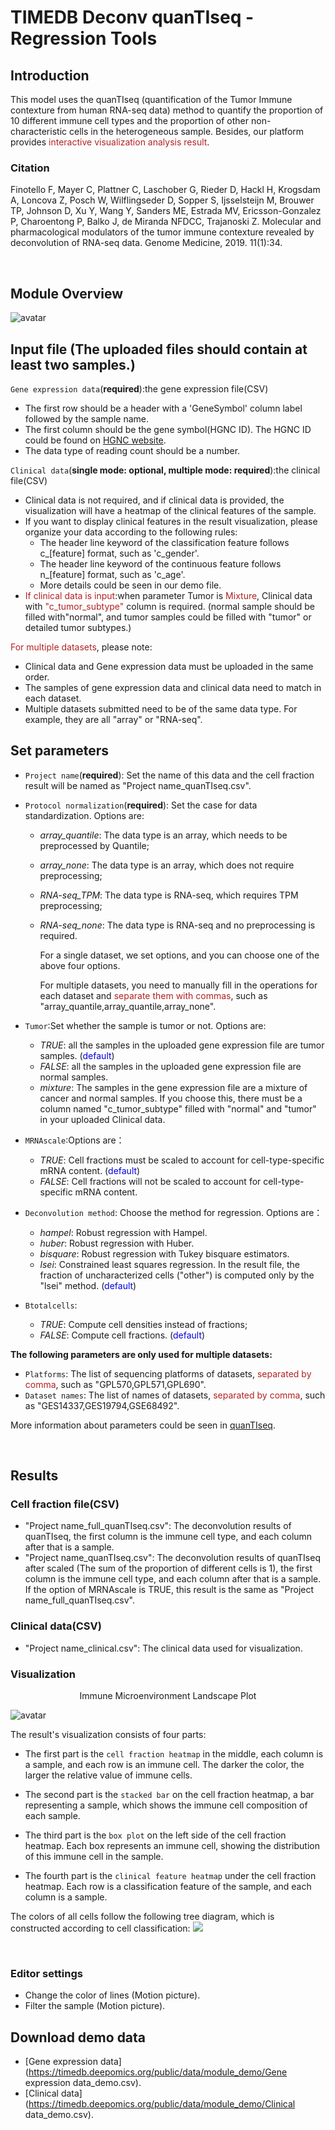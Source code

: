 # TIMEDB Deconv quanTIseq  - Regression Tools

## Introduction

This model uses the quanTIseq (quantification of the Tumor Immune contexture from human RNA-seq data) method to quantify the proportion of 10 different immune cell types and the proportion of other non-characteristic cells in the heterogeneous sample. Besides, our platform provides <font color=#B22222>interactive visualization analysis result</font>.

### Citation

Finotello F, Mayer C, Plattner C, Laschober G, Rieder D, Hackl H, Krogsdam A, Loncova Z, Posch W, Wilflingseder D, Sopper S, Ijsselsteijn M, Brouwer TP, Johnson D, Xu Y, Wang Y, Sanders ME, Estrada MV, Ericsson-Gonzalez P, Charoentong P, Balko J, de Miranda NFDCC, Trajanoski Z. Molecular and pharmacological modulators of the tumor immune contexture revealed by deconvolution of RNA-seq data. Genome Medicine, 2019. 11(1):34.

&emsp;
## Module Overview

![avatar](https://timedb.deepomics.org/public/data/image/quantiseq_structure.jpg)

## Input file (The uploaded files should contain at least two samples.)

`Gene expression data`(**required**):the gene expression file(CSV)

*  The first row should be a header with a 'GeneSymbol' column label followed by the sample name.
*  The first column should be the gene symbol(HGNC ID). The HGNC ID could be found on [HGNC website](https://www.genenames.org/).
*  The data type of reading count should be a number. 

`Clinical data`(**single mode: optional, multiple mode: required**):the clinical file(CSV)

* Clinical data is not required, and if clinical data is provided, the visualization will have a heatmap of the clinical features of the sample.
* If you want to display clinical features in the result visualization, please organize your data according to the following rules:
  - The header line keyword of the classification feature follows c\_[feature] format, such as 'c\_gender'.
  - The header line keyword of the continuous feature follows n\_[feature] format, such as 'c\_age'.
  - More details could be seen in our demo file.
* <font color=#B22222>If clinical data is input</font>:when parameter Tumor is <font color=#B22222>Mixture</font>, Clinical data with <font color=#B22222>"c\_tumor\_subtype"</font> column is required. (normal sample should be filled with"normal", and tumor samples could be filled with "tumor" or detailed tumor subtypes.)

 <font color=#B22222>For multiple datasets</font>, please note:

* Clinical data and Gene expression data must be uploaded in the same order.
* The samples of gene expression data and clinical data need to match in each dataset.
* Multiple datasets submitted need to be of the same data type. For example, they are all "array" or "RNA-seq".


## Set parameters

- `Project name`(**required**): Set the name of this data and the cell fraction result will be named as "Project name\_quanTIseq.csv".
- `Protocol normalization`(**required**): Set the case for data standardization. Options are:
  - *array_quantile*: The data type is an array, which needs to be preprocessed by Quantile;
  - *array_none*: The data type is an array, which does not require preprocessing;
  - *RNA-seq_TPM*: The data type is RNA-seq, which requires TPM preprocessing; 
  - *RNA-seq_none*: The data type is RNA-seq and no preprocessing is required.


    For a single dataset, we set options, and you can choose one of the above four options. 
    
    For multiple datasets, you need to manually fill in the operations for each dataset and <font color=#B22222>separate them with commas</font>, such as "array\_quantile,array\_quantile,array\_none".

- `Tumor`:Set whether the sample is tumor or not. Options are:
  - *TRUE*: all the samples in the uploaded gene expression file are tumor samples. (<font color=purpule>default</font>)
  - *FALSE*: all the samples in the uploaded gene expression file are normal samples.
  - *mixture*: The samples in the gene expression file are a mixture of cancer and normal samples. If you choose this, there must be a column named "c\_tumor\_subtype" filled with "normal" and "tumor" in your uploaded Clinical data.
- `MRNAscale`:Options are：
  - *TRUE*: Cell fractions must be scaled to account for cell-type-specific mRNA content. (<font color=purpule>default</font>)
  - *FALSE*: Cell fractions will not be scaled to account for cell-type-specific mRNA content.
- `Deconvolution method`: Choose the method for regression. Options are：
  - *hampel*: Robust regression with Hampel.
  - *huber*: Robust regression with Huber.
  - *bisquare*: Robust regression with Tukey bisquare estimators.
  - *lsei*: Constrained least squares regression. In the result file, the fraction of uncharacterized cells ("other") is computed only by the "lsei" method. (<font color=purpule>default</font>)
- `Btotalcells`: 
  - *TRUE*: Compute cell densities instead of fractions;
  - *FALSE*: Compute cell fractions. (<font color=purpule>default</font>)

**The following parameters are only used for multiple datasets:**

- `Platforms`: The list of sequencing platforms of datasets, <font color=#B22222>separated by comma</font>, such as "GPL570,GPL571,GPL690".
- `Dataset names`: The list of names of datasets, <font color=#B22222>separated by comma</font>, such as "GES14337,GES19794,GSE68492".

More information about parameters could be seen in [quanTIseq](https://github.com/icbi-lab/quanTIseq).

&emsp;
## Results

### Cell fraction file(CSV)

- "Project name\_full\_quanTIseq.csv": The deconvolution results of quanTIseq, the first column is the immune cell type, and each column after that is a sample.
- "Project name\_quanTIseq.csv": The deconvolution results of quanTIseq after scaled (The sum of the proportion of different cells is 1), the first column is the immune cell type, and each column after that is a sample. If the option of MRNAscale is TRUE, this result is the same as "Project name\_full\_quanTIseq.csv".

### Clinical data(CSV)

- "Project name\_clinical.csv": The clinical data used for visualization.


### Visualization

<center>Immune Microenvironment Landscape Plot</center>

![avatar](https://timedb.deepomics.org/public/data/image/quantiseq_visualization.jpg)


The result's visualization  consists of four parts:

- The first part is the `cell fraction heatmap` in the middle, each column is a sample, and each row is an immune cell. The darker the color, the larger the relative value of immune cells.

- The second part is the `stacked bar` on the cell fraction heatmap, a bar representing a sample, which shows the immune cell composition of each sample.

- The third part is the `box plot` on the left side of the cell fraction heatmap. Each box represents an immune cell, showing the distribution of this immune cell in the sample.

- The fourth part is the `clinical feature heatmap` under the cell fraction heatmap. Each row is a classification feature of the sample, and each column is a sample.

The colors of all cells follow the following tree diagram, which is constructed according to cell classification:
<img src="https://timedb.deepomics.org/public/data/image/quantiseq_cell_tree.jpg">

&emsp;
### Editor settings

*  Change the color of lines (Motion picture).
*  Filter the sample (Motion picture).

## Download demo data

-  [Gene expression data](https://timedb.deepomics.org/public/data/module_demo/Gene expression data_demo.csv).
-  [Clinical data](https://timedb.deepomics.org/public/data/module_demo/Clinical data_demo.csv).